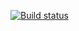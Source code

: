 [![Build status](https://ci.appveyor.com/api/projects/status/99ivqt7x848ok3we?svg=true)](https://ci.appveyor.com/project/friklen/aqa-homeworks3)
